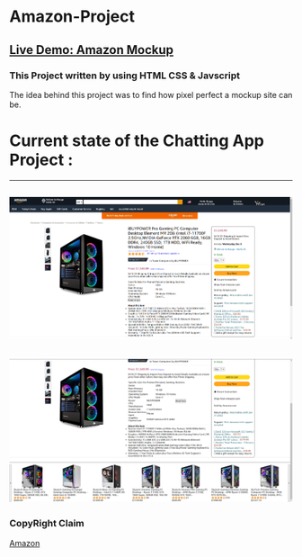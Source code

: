 # Amazon-Project

[Live Demo: Amazon Mockup](https://rougenij-amazon.netlify.app/)
------------------

### This Project written by using HTML CSS & Javscript

The idea behind this project was to find how pixel perfect a mockup site can be.
 

# Current state of the Chatting App Project :
---------------------------------
![Amazon1](Imgs/Amazon-Mock.png)
-------------------------------------
![Amazon2](Imgs/Amazon-Mock2.png)
------------------------------------




### CopyRight Claim

[Amazon](https://www.amazon.com/)

